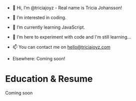 - 👋 Hi, I’m @triciajoyz - Real name is Tricia Johansson!
- 👀 I’m interested in coding.
- 🌱 I’m currently learning JavaScript.
- 💞️ I’m here to experiment with code and I'm still learning...
- 📫 You can contact me on hello@triciajoyz.com

- Elsewhere: Coming soon!

<h1>Education & Resume</h1>
Coming soon


<!---
triciajoyz/triciajoyz is a ✨ special ✨ repository because its `README.md` (this file) appears on your GitHub profile.
You can click the Preview link to take a look at your changes.
--->

